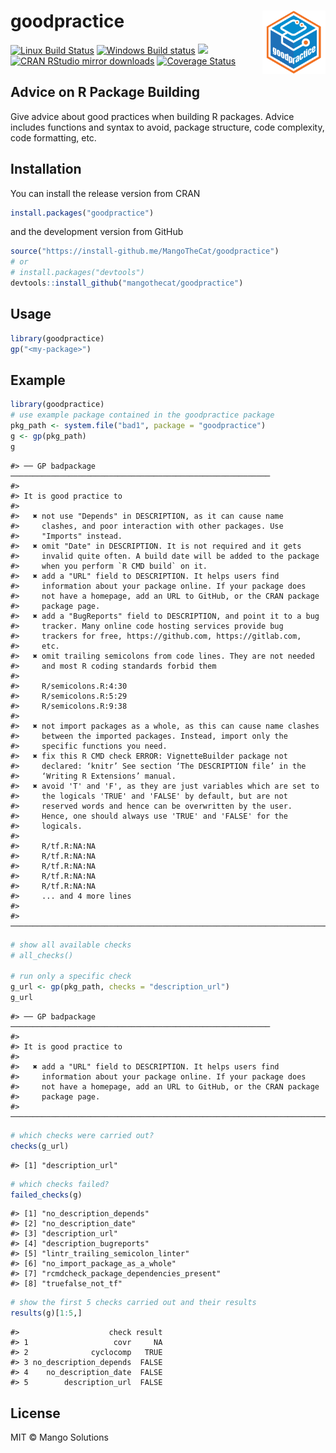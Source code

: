 
# goodpractice <img src="man/figures/logo.png" align="right" width="20%" height="20%" />

[![Linux Build
Status](https://travis-ci.org/MangoTheCat/goodpractice.svg?branch=master)](https://travis-ci.org/MangoTheCat/goodpractice)
[![Windows Build
status](https://ci.appveyor.com/api/projects/status/github/MangoTheCat/goodpractice?svg=true)](https://ci.appveyor.com/project/gaborcsardi/goodpractice)
[![](https://www.r-pkg.org/badges/version/goodpractice)](https://www.r-pkg.org/pkg/goodpractice)
[![CRAN RStudio mirror
downloads](https://cranlogs.r-pkg.org/badges/goodpractice)](https://www.r-pkg.org/pkg/goodpractice)
[![Coverage
Status](https://img.shields.io/codecov/c/github/MangoTheCat/goodpractice/master.svg)](https://codecov.io/github/MangoTheCat/goodpractice?branch=master)

## Advice on R Package Building

Give advice about good practices when building R packages. Advice
includes functions and syntax to avoid, package structure, code
complexity, code formatting, etc.

## Installation

You can install the release version from CRAN

``` r
install.packages("goodpractice")
```

and the development version from GitHub

``` r
source("https://install-github.me/MangoTheCat/goodpractice")
# or
# install.packages("devtools")
devtools::install_github("mangothecat/goodpractice") 
```

## Usage

``` r
library(goodpractice)
gp("<my-package>")
```

## Example

``` r
library(goodpractice)
# use example package contained in the goodpractice package
pkg_path <- system.file("bad1", package = "goodpractice")
g <- gp(pkg_path)
g
```

    #> ── GP badpackage ──────────────────────────────────────────────────────────
    #> 
    #> It is good practice to
    #> 
    #>   ✖ not use "Depends" in DESCRIPTION, as it can cause name
    #>     clashes, and poor interaction with other packages. Use
    #>     "Imports" instead.
    #>   ✖ omit "Date" in DESCRIPTION. It is not required and it gets
    #>     invalid quite often. A build date will be added to the package
    #>     when you perform `R CMD build` on it.
    #>   ✖ add a "URL" field to DESCRIPTION. It helps users find
    #>     information about your package online. If your package does
    #>     not have a homepage, add an URL to GitHub, or the CRAN package
    #>     package page.
    #>   ✖ add a "BugReports" field to DESCRIPTION, and point it to a bug
    #>     tracker. Many online code hosting services provide bug
    #>     trackers for free, https://github.com, https://gitlab.com,
    #>     etc.
    #>   ✖ omit trailing semicolons from code lines. They are not needed
    #>     and most R coding standards forbid them
    #> 
    #>     R/semicolons.R:4:30
    #>     R/semicolons.R:5:29
    #>     R/semicolons.R:9:38
    #> 
    #>   ✖ not import packages as a whole, as this can cause name clashes
    #>     between the imported packages. Instead, import only the
    #>     specific functions you need.
    #>   ✖ fix this R CMD check ERROR: VignetteBuilder package not
    #>     declared: ‘knitr’ See section ‘The DESCRIPTION file’ in the
    #>     ‘Writing R Extensions’ manual.
    #>   ✖ avoid 'T' and 'F', as they are just variables which are set to
    #>     the logicals 'TRUE' and 'FALSE' by default, but are not
    #>     reserved words and hence can be overwritten by the user.
    #>     Hence, one should always use 'TRUE' and 'FALSE' for the
    #>     logicals.
    #> 
    #>     R/tf.R:NA:NA
    #>     R/tf.R:NA:NA
    #>     R/tf.R:NA:NA
    #>     R/tf.R:NA:NA
    #>     R/tf.R:NA:NA
    #>     ... and 4 more lines
    #> 
    #> ───────────────────────────────────────────────────────────────────────────

``` r
# show all available checks
# all_checks()

# run only a specific check
g_url <- gp(pkg_path, checks = "description_url")
g_url
```

    #> ── GP badpackage ──────────────────────────────────────────────────────────
    #> 
    #> It is good practice to
    #> 
    #>   ✖ add a "URL" field to DESCRIPTION. It helps users find
    #>     information about your package online. If your package does
    #>     not have a homepage, add an URL to GitHub, or the CRAN package
    #>     package page.
    #> ───────────────────────────────────────────────────────────────────────────

``` r
# which checks were carried out?
checks(g_url)
```

    #> [1] "description_url"

``` r
# which checks failed?
failed_checks(g)
```

    #> [1] "no_description_depends"                
    #> [2] "no_description_date"                   
    #> [3] "description_url"                       
    #> [4] "description_bugreports"                
    #> [5] "lintr_trailing_semicolon_linter"       
    #> [6] "no_import_package_as_a_whole"          
    #> [7] "rcmdcheck_package_dependencies_present"
    #> [8] "truefalse_not_tf"

``` r
# show the first 5 checks carried out and their results
results(g)[1:5,]
```

    #>                    check result
    #> 1                   covr     NA
    #> 2              cyclocomp   TRUE
    #> 3 no_description_depends  FALSE
    #> 4    no_description_date  FALSE
    #> 5        description_url  FALSE

## License

MIT © Mango Solutions
